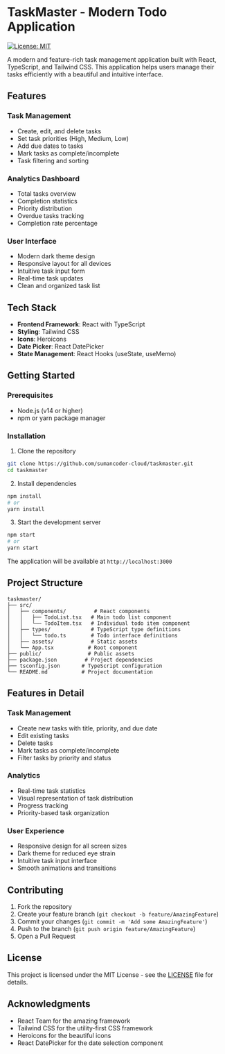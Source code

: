 # TaskMaster - Modern Todo Application

[![License: MIT](https://img.shields.io/badge/License-MIT-yellow.svg)](https://opensource.org/licenses/MIT)

A modern and feature-rich task management application built with React, TypeScript, and Tailwind CSS. This application helps users manage their tasks efficiently with a beautiful and intuitive interface.

## Features

### Task Management
- Create, edit, and delete tasks
- Set task priorities (High, Medium, Low)
- Add due dates to tasks
- Mark tasks as complete/incomplete
- Task filtering and sorting

### Analytics Dashboard
- Total tasks overview
- Completion statistics
- Priority distribution
- Overdue tasks tracking
- Completion rate percentage

### User Interface
- Modern dark theme design
- Responsive layout for all devices
- Intuitive task input form
- Real-time task updates
- Clean and organized task list

## Tech Stack

- **Frontend Framework**: React with TypeScript
- **Styling**: Tailwind CSS
- **Icons**: Heroicons
- **Date Picker**: React DatePicker
- **State Management**: React Hooks (useState, useMemo)

## Getting Started

### Prerequisites
- Node.js (v14 or higher)
- npm or yarn package manager

### Installation

1. Clone the repository
```bash
git clone https://github.com/sumancoder-cloud/taskmaster.git
cd taskmaster
```

2. Install dependencies
```bash
npm install
# or
yarn install
```

3. Start the development server
```bash
npm start
# or
yarn start
```

The application will be available at `http://localhost:3000`

## Project Structure

```
taskmaster/
├── src/
│   ├── components/         # React components
│   │   ├── TodoList.tsx   # Main todo list component
│   │   └── TodoItem.tsx   # Individual todo item component
│   ├── types/             # TypeScript type definitions
│   │   └── todo.ts        # Todo interface definitions
│   ├── assets/            # Static assets
│   └── App.tsx           # Root component
├── public/               # Public assets
├── package.json         # Project dependencies
├── tsconfig.json       # TypeScript configuration
└── README.md           # Project documentation
```

## Features in Detail

### Task Management
- Create new tasks with title, priority, and due date
- Edit existing tasks
- Delete tasks
- Mark tasks as complete/incomplete
- Filter tasks by priority and status

### Analytics
- Real-time task statistics
- Visual representation of task distribution
- Progress tracking
- Priority-based task organization

### User Experience
- Responsive design for all screen sizes
- Dark theme for reduced eye strain
- Intuitive task input interface
- Smooth animations and transitions

## Contributing

1. Fork the repository
2. Create your feature branch (`git checkout -b feature/AmazingFeature`)
3. Commit your changes (`git commit -m 'Add some AmazingFeature'`)
4. Push to the branch (`git push origin feature/AmazingFeature`)
5. Open a Pull Request

## License

This project is licensed under the MIT License - see the [LICENSE](License.md) file for details.

## Acknowledgments

- React Team for the amazing framework
- Tailwind CSS for the utility-first CSS framework
- Heroicons for the beautiful icons
- React DatePicker for the date selection component
